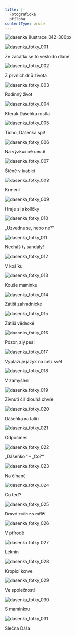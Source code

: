```yaml
---
title: |-
  Fotografická
  příloha
contentType: prose
---
```


![dasenka_ilustrace_042-300px](./resources/dasenka_ilustrace_042-300px.jpg)



![dasenka_fotky_001](./resources/dasenka_fotky_001.jpg)  

Ze začátku se to vešlo do dlaně



![dasenka_fotky_002](./resources/dasenka_fotky_002.jpg)  

Z prvních dnů života



![dasenka_fotky_003](./resources/dasenka_fotky_003.jpg)  

Rodinný život



![dasenka_fotky_004](./resources/dasenka_fotky_004.jpg)  

Kterak Dášeňka rostla



![dasenka_fotky_005](./resources/dasenka_fotky_005.jpg)  

Ticho, Dášeňka spí!



![dasenka_fotky_006](./resources/dasenka_fotky_006.jpg)  

Na výzkumné cestě



![dasenka_fotky_007](./resources/dasenka_fotky_007.jpg)  

Štěně v krabici



![dasenka_fotky_008](./resources/dasenka_fotky_008.jpg)  

Krmení



![dasenka_fotky_009](./resources/dasenka_fotky_009.jpg)  

Hraje si s kolíčky



![dasenka_fotky_010](./resources/dasenka_fotky_010.jpg)  

„Uzvednu se, nebo ne?“



![dasenka_fotky_011](./resources/dasenka_fotky_011.jpg)  

Necháš ty sandály!



![dasenka_fotky_012](./resources/dasenka_fotky_012.jpg)  

V košíku



![dasenka_fotky_013](./resources/dasenka_fotky_013.jpg)  

Kouše maminku



![dasenka_fotky_014](./resources/dasenka_fotky_014.jpg)  

Zátiší zahradnické



![dasenka_fotky_015](./resources/dasenka_fotky_015.jpg)  

Zátiší vědecké



![dasenka_fotky_016](./resources/dasenka_fotky_016.jpg)  

Pozor, zlý pes!



![dasenka_fotky_017](./resources/dasenka_fotky_017.jpg)  

Vyplazuje jazyk na celý svět



![dasenka_fotky_018](./resources/dasenka_fotky_018.jpg)  

V zamyšlení



![dasenka_fotky_019](./resources/dasenka_fotky_019.jpg)  

Zívnutí čili dlouhá chvíle



![dasenka_fotky_020](./resources/dasenka_fotky_020.jpg)  

Dášeňka na talíři



![dasenka_fotky_021](./resources/dasenka_fotky_021.jpg)  

Odpočinek



![dasenka_fotky_022](./resources/dasenka_fotky_022.jpg)  

„Dášeňko!“ – „Co?“



![dasenka_fotky_023](./resources/dasenka_fotky_023.jpg)  

Na číhané



![dasenka_fotky_024](./resources/dasenka_fotky_024.jpg)  

Co teď?



![dasenka_fotky_025](./resources/dasenka_fotky_025.jpg)  

Dravé zvíře za mříží



![dasenka_fotky_026](./resources/dasenka_fotky_026.jpg)  

V přírodě



![dasenka_fotky_027](./resources/dasenka_fotky_027.jpg)  

Leknín



![dasenka_fotky_028](./resources/dasenka_fotky_028.jpg)  

Kropicí konve



![dasenka_fotky_029](./resources/dasenka_fotky_029.jpg)  

Ve společnosti



![dasenka_fotky_030](./resources/dasenka_fotky_030.jpg)  

S maminkou



![dasenka_fotky_031](./resources/dasenka_fotky_031.jpg)  

Slečna Dáša
